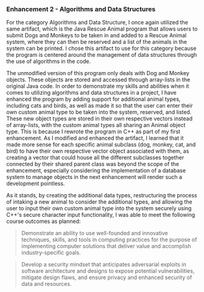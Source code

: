### Enhancement 2 - Algorithms and Data Structures
For the category Algorithms and Data Structure, I once again utilized the same artifact, which is the Java Rescue Animal program that allows users to submit Dogs and Monkeys to be taken in and added to a Rescue Animal system, where they can then be reserved and a list of the animals in the system can be printed. I chose this artifact to use for this category because the program is centered around the management of data structures through the use of algorithms in the code. 

The unmodified version of this program only deals with Dog and Monkey objects. These objects are stored and accessed through array-lists in the original Java code. In order to demonstrate my skills and abilities when it comes to utilizing algorithms and data structures in a project, I have enhanced the program by adding support for additional animal types, including cats and birds, as well as made it so that the user can enter their own custom animal type to be taken into the system, reserved, and listed. These new object types are stored in their own respective vectors instead of array-lists, with the custom animal types all sharing an Animal object type. This is because I rewrote the program in C++ as part of my first enhancement. As I modified and enhanced the artifact, I learned that it made more sense for each specific animal subclass (dog, monkey, cat, and bird) to have their own respective vector object associated with them, as creating a vector that could house all the different subclasses together connected by their shared parent class was beyond the scope of the enhancement, especially considering the implementation of a database system to manage objects in the next enhancement will render such a development pointless. 

As it stands, by creating the additional data types, restructuring the process of intaking a new animal to consider the additional types, and allowing the user to input their own custom animal type into the system securely using C++'s secure character input functionality, I was able to meet the following course outcomes as planned: 

>Demonstrate an ability to use well-founded and innovative techniques, skills, and tools in computing practices for the purpose of implementing computer solutions that deliver value and accomplish industry-specific goals.

>Develop a security mindset that anticipates adversarial exploits in software architecture and designs to expose potential vulnerabilities, mitigate design flaws, and ensure privacy and enhanced security of data and resources.
